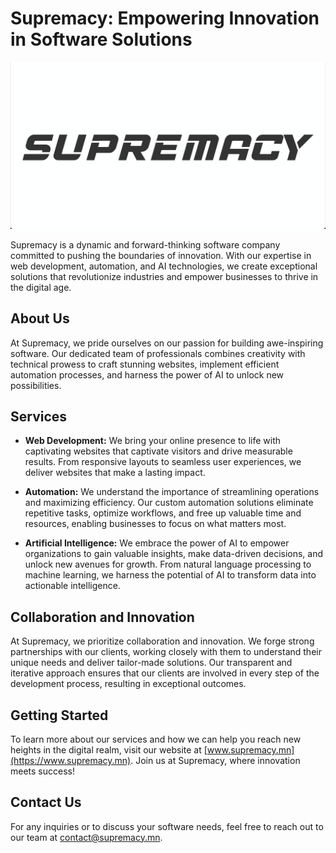 # Supremacy: Empowering Innovation in Software Solutions

![Supremacy Logo](https://raw.githubusercontent.com/super-supremacy/.github/main/profile/supremacy.png)
<!-- ![Supremacy Background Image](supremacy_bg.jpeg) -->

Supremacy is a dynamic and forward-thinking software company committed to pushing the boundaries of innovation. With our expertise in web development, automation, and AI technologies, we create exceptional solutions that revolutionize industries and empower businesses to thrive in the digital age.

## About Us

At Supremacy, we pride ourselves on our passion for building awe-inspiring software. Our dedicated team of professionals combines creativity with technical prowess to craft stunning websites, implement efficient automation processes, and harness the power of AI to unlock new possibilities.

## Services

- **Web Development:** We bring your online presence to life with captivating websites that captivate visitors and drive measurable results. From responsive layouts to seamless user experiences, we deliver websites that make a lasting impact.

- **Automation:** We understand the importance of streamlining operations and maximizing efficiency. Our custom automation solutions eliminate repetitive tasks, optimize workflows, and free up valuable time and resources, enabling businesses to focus on what matters most.

- **Artificial Intelligence:** We embrace the power of AI to empower organizations to gain valuable insights, make data-driven decisions, and unlock new avenues for growth. From natural language processing to machine learning, we harness the potential of AI to transform data into actionable intelligence.

## Collaboration and Innovation

At Supremacy, we prioritize collaboration and innovation. We forge strong partnerships with our clients, working closely with them to understand their unique needs and deliver tailor-made solutions. Our transparent and iterative approach ensures that our clients are involved in every step of the development process, resulting in exceptional outcomes.

## Getting Started

To learn more about our services and how we can help you reach new heights in the digital realm, visit our website at [www.supremacy.mn](https://www.supremacy.mn). Join us at Supremacy, where innovation meets success!

## Contact Us

For any inquiries or to discuss your software needs, feel free to reach out to our team at [contact@supremacy.mn](mailto:contact@supremacy.mn).
